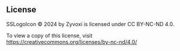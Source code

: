 ## License

SSLogoIcon © 2024 by Zyvoxi is licensed under CC BY-NC-ND 4.0. 

To view a copy of this license, visit https://creativecommons.org/licenses/by-nc-nd/4.0/